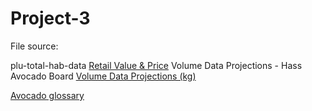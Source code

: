 # Project-3

File source:

plu-total-hab-data <a href = "https://hassavocadoboard.com/category-data/">Retail Value & Price</a>
Volume Data  Projections - Hass Avocado Board <a href="https://hassavocadoboard.com/volume-data-projections/">Volume Data  Projections (kg)</a>


<a href="https://loveonetoday.com/how-to/identify-hass-avocados/">Avocado glossary</a>

